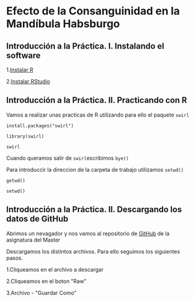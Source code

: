 # Efecto de la Consanguinidad en la Mandíbula Habsburgo

## Introducción a la Práctica. I. Instalando el software
1.[Instalar R](https://cran.r-project.org/mirrors.html)

2.[Instalar RStudio](https://www.rstudio.com/products/rstudio/download)

## Introducción a la Práctica. II. Practicando con R
Vamos a realizar unas practicas de R utilizando para ello el paquete `swirl`

`install.packages("swirl")`

`library(swirl)`

`swirl`

Cuando queramos salir de `swirl`escribimos `bye()`

Para introduccir la direccion de la carpeta de trabajo utilizamos `setwd()`

`getwd()`

`setwd()`

## Introducción a la Práctica. II. Descargando los datos de GitHub
Abrimos un nevagador y nos vamos al repositorio de [GitHub](https://github.com/CeballosGene/MasterGG_Genetica_de_las_poblaciones_humanas) de la asignatura del Master

Descargamos los distintos archivos. Para ello seguimos los siguientes pasos.

1.Cliqueamos en el archivo a descargar

2.Cliqueamos en el boton "Raw"

3.Archivo - "Guardar Como"

